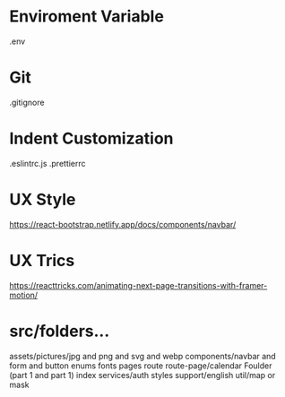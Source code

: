 # Enviroment Variable
.env

# Git
.gitignore

# Indent Customization
.eslintrc.js
.prettierrc

# UX Style
https://react-bootstrap.netlify.app/docs/components/navbar/

# UX Trics
https://reacttricks.com/animating-next-page-transitions-with-framer-motion/

# src/folders...
assets/pictures/jpg and png and svg and webp
components/navbar and form and button
enums
fonts
pages
route
route-page/calendar Foulder (part 1 and part 1) index
services/auth
styles
support/english
util/map or mask